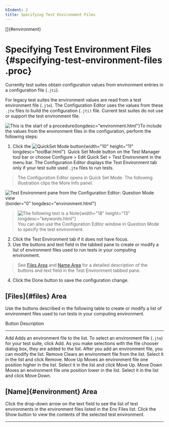 ```yaml
---
hIndent: 2
title: Specifying Test Environment Files
---
```


[]{#environment}

# Specifying Test Environment Files {#specifying-test-environment-files .proc}

Currently test suites obtain configuration values from environment entries in a configuration file
(`.jti`).

For legacy test suites the environment values are read from a test environment file (`.jte`). The
Configuration Editor uses the values from these `.jte` files to build the configuration (`.jti)`
file. Current test suites do not use or support the test environment file.

![This is the start of a procedure](../../images/hg_proc.gif){longdesc="environment.html"}To include
the values from the environment files in the configuration, perform the following steps:

1.  Click the ![QuickSet Mode button](../../images/stdValues_button.gif){width="10" height="11"
    longdesc="toolBar.html"}  Quick Set Mode button on the Test Manager tool bar or choose Configure
    \> Edit Quick Set \> Test Environment in the menu bar. The Configuration Editor displays the
    Test Environment tab only if your test suite used `.jte` files to run tests.

> The Configuration Editor opens in Quick Set Mode. The following illustration clips the More Info
> panel.

![Test Environment pane from the Configuration Editor: Question Mode
view](../../images/env_confEditor.gif){border="0" longdesc="environment.html"}

> ![The following text is a Note](../../images/hg_note.gif){width="18" height="13"
> longdesc="keywords.html"}\
> You can also use the Configuration Editor window in Question Mode to specify the test environment.

2.  Click the Test Environment tab if it does not have focus.
3.  Use the buttons and text field in the tabbed pane to create or modify a list of environment
    files used to run tests in your computing environment.

> See [Files Area](#files) and [Name Area](#environment) for a detailed description of the buttons
> and text field in the Test Environment tabbed pane.

4.  Click the Done button to save the configuration change.

## [Files]{#files} Area

Use the buttons described in the following table to create or modify a list of environment files
used to run tests in your computing environment.

  Button      Description
  ----------- ---------------------------------------------------------------------------------------------------------------------------------------------------------------------------------------------------------------------------------------------------------------
  Add         Adds an environment file to the list. To select an environment file (`.jte`) for your test suite, click Add. As you make selections with the file chooser dialog box, they are added to the list. After you add an environment file, you can modify the list.
  Remove      Clears an environment file from the list. Select it in the list and click Remove.
  Move Up     Moves an environment file one position higher in the list. Select it in the list and click Move Up.
  Move Down   Moves an environment file one position lower in the list. Select it in the list and click Move Down.

## [Name]{#environment} Area

Click the drop-down arrow on the text field to see the list of test environments in the environment
files listed in the Env Files list. Click the Show button to view the contents of the selected test
environment.

----------------------------------------------------------------------------------------------------


